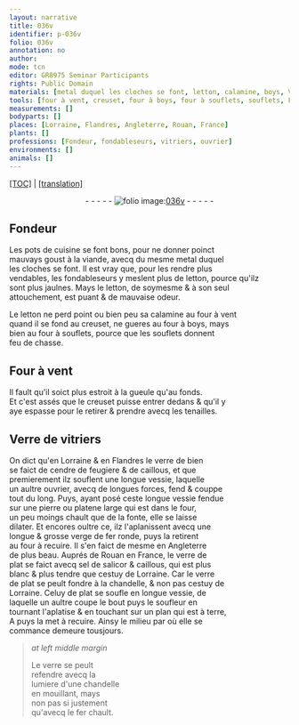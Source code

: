 ```yaml
---
layout: narrative
title: 036v
identifier: p-036v
folio: 036v
annotation: no
author:
mode: tcn
editor: GR8975 Seminar Participants
rights: Public Domain
materials: [metal duquel les cloches se font, letton, calamine, boys, Verre, verre de bien, cendre de feugiere, caillous, verre de plat, salicor, verre]
tools: [four à vent, creuset, four à boys, four à souflets, souflets, Four à vent, tenailles, four]
measurements: []
bodyparts: []
places: [Lorraine, Flandres, Angleterre, Rouan, France]
plants: []
professions: [Fondeur, fondableseurs, vitriers, ouvrier]
environments: []
animals: []
---
```


<p><a href="{{ site.baseurl }}/normalized/">[TOC]</a> | <a href="{{ site.baseurl }}/texts/p-036v_tl/" target="_blank">[translation]</a></p><div class="folio" align="center">- - - - - <a href="http://gallica.bnf.fr/ark:/12148/btv1b10500001g/f78.image" target="_blank"><img src="https://cu-mkp.github.io/2017-workshop-edition/assets/photo-icon.png" alt="folio image: " style="display:inline-block; margin-bottom:-3px;"/>036v</a> - - - - - </div>  
  

## <span class="pro">Fondeur</span>

 
Les pots de cuisine se font bons, pour ne donner poinct<br/> <span class="sn">mauvays goust à la viande</span>, avecq du mesme <span class="m">metal duquel<br/> les cloches se font</span>. Il est vray que, pour les rendre plus<br/> vendables, les <span class="pro">fond<span class="del">ables</span><span class="add">eurs</span></span> y meslent plus de <span class="m">letton</span>, pource qu'ilz<br/> sont plus jaulnes. Mays le <span class="m">letton</span>, de soymesme & à son seul<br/> attouchem<span class="exp">ent</span>, est <span class="sn">puant</span> & de <span class="sn">mauvaise odeur</span>.
 
Le <span class="m">letton</span> ne perd point ou bien peu sa <span class="m">calamine</span> au <span class="tl">four à vent</span><br/> quand il se fond au <span class="tl">creuset</span>, ne gueres au <span class="tl">four à <span class="m">boys</span></span>, mays<br/> bien au <span class="tl">four à souflets</span>, pource que les <span class="tl">souflets</span> donnent<br/> feu de chasse.
 
 
  

## <span class="tl">Four à vent</span>

 
Il fault qu'il soict plus estroit à la gueule qu'au fonds.<br/> Et c'est assés que le <span class="tl">creuset</span> puisse entrer dedans & qu'il y<br/> aye espasse pour le retirer & prendre avecq les <span class="tl">tenailles</span>.
 
 
  

## <span class="m">Verre</span> de <span class="pro">vitriers</span>

 
On dict qu'en <span class="pl">Lorraine</span> & en <span class="pl">Flandres</span> le <span class="m">verre de bien</span><br/> se faict de <span class="m">cendre de feugiere</span> & de <span class="m">caillous</span>, et que<br/> premierement ilz souflent une longue vessie, laquelle<br/> un aultre <span class="pro">ouvrier</span>, avecq de longues forces, fend & couppe<br/> tout du long. Puys, ayant posé ceste longue vessie fendue<br/> sur une pierre ou platene large qui est dans le <span class="tl">four</span>,<br/> un peu moings chault que de la fonte, elle se laisse<br/> dilater. Et encores oultre ce, ilz l'aplanissent avecq une<br/> longue & grosse verge de fer ronde, puys la retirent<br/> au <span class="tl">four</span> à recuire. Il s'en faict de mesme en <span class="pl">Angleterre</span><br/> de plus beau. Auprés de <span class="pl">Rouan</span> en <span class="pl">France</span>, le <span class="m">verre de<br/> plat</span> se faict avecq <span class="del">sel de</span> <span class="m">salicor</span> & <span class="m">caillous</span>, qui est plus<br/> blanc & plus tendre que cestuy de <span class="pl">Lorraine</span>. Car le <span class="m">verre<br/> de plat</span> se peult fondre à la chandelle, & non pas cestuy de<br/> <span class="pl">Lorraine</span>. Celuy de plat se soufle en longue vessie, de<br/> laquelle un aultre coupe le bout puys le soufleur en<br/> tournant l'aplatise & en touchant sur un plan qui est à terre,<br/> <span class="del">A</span> puys la met à recuire. Ainsy le milieu par où elle se<br/> commance demeure tousjours.
 
> *at left middle margin*
> 
> 
>  Le <span class="m">verre</span> se peult<br/> refendre avecq la<br/> lumiere d'une chandelle<br/> en mouillant, mays<br/> non pas si justement<br/> qu'avecq le fer chault.
 
